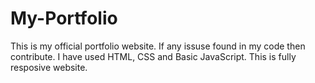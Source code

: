 # My-Portfolio
This is my official portfolio website. If any issuse found in my code then contribute. 
I have used HTML, CSS and Basic JavaScript.
This is fully resposive website.
